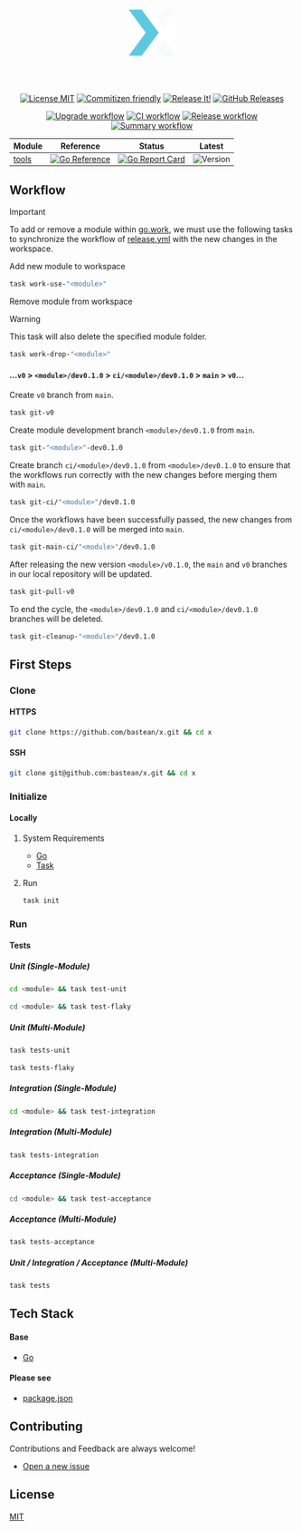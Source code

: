 <h1 align="center">

<!-- [![README Logo](https://raw.githubusercontent.com/bastean/x/main/assets/readme/logo.png)](https://github.com/bastean) -->

[![README Logo](assets/readme/logo.png)](https://github.com/bastean/x)

</h1>

<br />

<div align="center">

[![License MIT](https://img.shields.io/badge/license-MIT-blue.svg)](LICENSE)
[![Commitizen friendly](https://img.shields.io/badge/commitizen-friendly-brightgreen.svg)](https://github.com/commitizen/cz-cli)
[![Release It!](https://img.shields.io/badge/%F0%9F%93%A6%F0%9F%9A%80-release--it-orange.svg)](https://github.com/release-it/release-it)
[![GitHub Releases](https://img.shields.io/github/v/release/bastean/x?label=summary)](https://github.com/bastean/x/releases)

</div>

<div align="center">

[![Upgrade workflow](https://github.com/bastean/x/actions/workflows/upgrade.yml/badge.svg)](https://github.com/bastean/x/actions/workflows/upgrade.yml)
[![CI workflow](https://github.com/bastean/x/actions/workflows/ci.yml/badge.svg)](https://github.com/bastean/x/actions/workflows/ci.yml)
[![Release workflow](https://github.com/bastean/x/actions/workflows/release.yml/badge.svg)](https://github.com/bastean/x/actions/workflows/release.yml)
[![Summary workflow](https://github.com/bastean/x/actions/workflows/summary.yml/badge.svg)](https://github.com/bastean/x/actions/workflows/summary.yml)

</div>

<div align="center">

| Module         | Reference                                                                                                                 | Status                                                                                                                                     | Latest                                                                                    |
| -------------- | ------------------------------------------------------------------------------------------------------------------------- | ------------------------------------------------------------------------------------------------------------------------------------------ | ----------------------------------------------------------------------------------------- |
| [tools](tools) | [![Go Reference](https://pkg.go.dev/badge/github.com/bastean/x/tools.svg)](https://pkg.go.dev/github.com/bastean/x/tools) | [![Go Report Card](https://goreportcard.com/badge/github.com/bastean/x/tools)](https://goreportcard.com/report/github.com/bastean/x/tools) | ![Version](https://img.shields.io/github/v/tag/bastean/x?filter=tools%2Fv*&label=release) |

</div>

## Workflow

> [!IMPORTANT]
> To add or remove a module within [go.work](go.work), we must use the following tasks to synchronize the workflow of [release.yml](.github/workflows/release.yml) with the new changes in the workspace.

Add new module to workspace

```bash
task work-use-"<module>"
```

Remove module from workspace

> [!WARNING]
> This task will also delete the specified module folder.

```bash
task work-drop-"<module>"
```

#### ...`v0` > `<module>/dev0.1.0` > `ci/<module>/dev0.1.0` > `main` > `v0`...

Create `v0` branch from `main`.

```bash
task git-v0
```

Create module development branch `<module>/dev0.1.0` from `main`.

```bash
task git-"<module>"-dev0.1.0
```

Create branch `ci/<module>/dev0.1.0` from `<module>/dev0.1.0` to ensure that the workflows run correctly with the new changes before merging them with `main`.

```bash
task git-ci/"<module>"/dev0.1.0
```

Once the workflows have been successfully passed, the new changes from `ci/<module>/dev0.1.0` will be merged into `main`.

```bash
task git-main-ci/"<module>"/dev0.1.0
```

After releasing the new version `<module>/v0.1.0`, the `main` and `v0` branches in our local repository will be updated.

```bash
task git-pull-v0
```

To end the cycle, the `<module>/dev0.1.0` and `ci/<module>/dev0.1.0` branches will be deleted.

```bash
task git-cleanup-"<module>"/dev0.1.0
```

## First Steps

### Clone

#### HTTPS

```bash
git clone https://github.com/bastean/x.git && cd x
```

#### SSH

```bash
git clone git@github.com:bastean/x.git && cd x
```

### Initialize

#### Locally

1. System Requirements
   - [Go](https://go.dev/doc/install)
   - [Task](https://taskfile.dev/installation)

2. Run

   ```bash
   task init
   ```

### Run

#### Tests

##### Unit (Single-Module)

```bash
cd <module> && task test-unit
```

```bash
cd <module> && task test-flaky
```

##### Unit (Multi-Module)

```bash
task tests-unit
```

```bash
task tests-flaky
```

##### Integration (Single-Module)

```bash
cd <module> && task test-integration
```

##### Integration (Multi-Module)

```bash
task tests-integration
```

##### Acceptance (Single-Module)

```bash
cd <module> && task test-acceptance
```

##### Acceptance (Multi-Module)

```bash
task tests-acceptance
```

##### Unit / Integration / Acceptance (Multi-Module)

```bash
task tests
```

## Tech Stack

#### Base

- [Go](https://go.dev)

#### Please see

- [package.json](package.json)

## Contributing

Contributions and Feedback are always welcome!

- [Open a new issue](https://github.com/bastean/x/issues/new/choose)

## License

[MIT](LICENSE)
